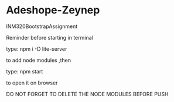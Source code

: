 # Adeshope-Zeynep
INM320BootstrapAssignment


Reminder before starting in terminal 

type: npm i -D lite-server 

to add node modules ,then 

type: npm start 

to open it on browser

DO NOT FORGET TO DELETE THE NODE MODULES BEFORE PUSH 
   